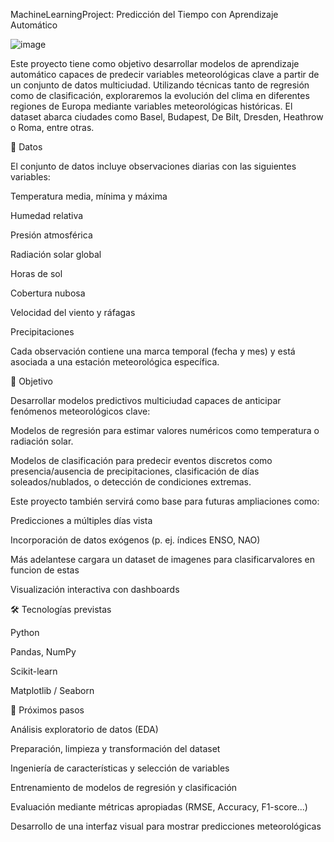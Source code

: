 MachineLearningProject: Predicción del Tiempo con Aprendizaje Automático



![image](https://github.com/user-attachments/assets/35e106bc-52e7-46e4-a68b-eb24f790b61e)










Este proyecto tiene como objetivo desarrollar modelos de aprendizaje automático capaces de predecir variables meteorológicas clave a partir de un conjunto de datos multiciudad. Utilizando técnicas tanto de regresión como de clasificación, exploraremos la evolución del clima en diferentes regiones de Europa mediante variables meteorológicas históricas. El dataset abarca ciudades como Basel, Budapest, De Bilt, Dresden, Heathrow o Roma, entre otras.

📁 Datos

El conjunto de datos incluye observaciones diarias con las siguientes variables:

Temperatura media, mínima y máxima

Humedad relativa

Presión atmosférica

Radiación solar global

Horas de sol

Cobertura nubosa

Velocidad del viento y ráfagas

Precipitaciones

Cada observación contiene una marca temporal (fecha y mes) y está asociada a una estación meteorológica específica.

🧠 Objetivo

Desarrollar modelos predictivos multiciudad capaces de anticipar fenómenos meteorológicos clave:

Modelos de regresión para estimar valores numéricos como temperatura o radiación solar.

Modelos de clasificación para predecir eventos discretos como presencia/ausencia de precipitaciones, clasificación de días soleados/nublados, o detección de condiciones extremas.

Este proyecto también servirá como base para futuras ampliaciones como:

Predicciones a múltiples días vista

Incorporación de datos exógenos (p. ej. índices ENSO, NAO)

Más adelantese cargara un dataset de imagenes para clasificarvalores en funcion de estas

Visualización interactiva con dashboards

🛠️ Tecnologías previstas

Python

Pandas, NumPy

Scikit-learn

Matplotlib / Seaborn


🚀 Próximos pasos

Análisis exploratorio de datos (EDA)

Preparación, limpieza y transformación del dataset

Ingeniería de características y selección de variables

Entrenamiento de modelos de regresión y clasificación

Evaluación mediante métricas apropiadas (RMSE, Accuracy, F1-score...)

Desarrollo de una interfaz visual para mostrar predicciones meteorológicas
